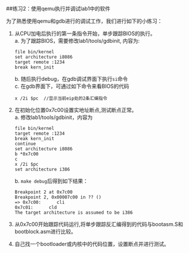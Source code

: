 ##练习2：使用qemu执行并调试lab1中的软件

为了熟悉使用qemu和gdb进行的调试工作，我们进行如下的小练习：  

1. 从CPU加电后执行的第一条指令开始，单步跟踪BIOS的执行。  
	a. 为了跟踪BIOS，需要修改lab1/tools/gdbinit, 内容为:  
	
	```
	file bin/kernel
	set architecture i8086
	target remote :1234
	break kern_init
	```
	
	b. 随后执行debug，在gdb调试界面下执行``si``命令  
	c. 在gdb界面下，可通过如下命令来看BIOS的代码  
	
	```
 	x /2i $pc  //显示当前eip处的2条汇编指令
 	```
 	
2. 在初始化位置0x7c00设置实地址断点,测试断点正常。  
	a. 修改lab1/tools/gdbinit，内容为  
	```
	file bin/kernel
	target remote :1234
	break kern_init
	continue
	set architecture i8086
	b *0x7c00
	c
	x /2i $pc
	set architecture i386
	```
	
	b. ``make debug``后得到如下结果：  
	```
	Breakpoint 2 at 0x7c00
	Breakpoint 2, 0x00007c00 in ?? ()
	=> 0x7c00:      cli    
   	0x7c01:      cld    
	The target architecture is assumed to be i386
	```
	
3. 从0x7c00开始跟踪代码运行,将单步跟踪反汇编得到的代码与bootasm.S和 bootblock.asm进行比较。
4. 自己找一个bootloader或内核中的代码位置，设置断点并进行测试。
